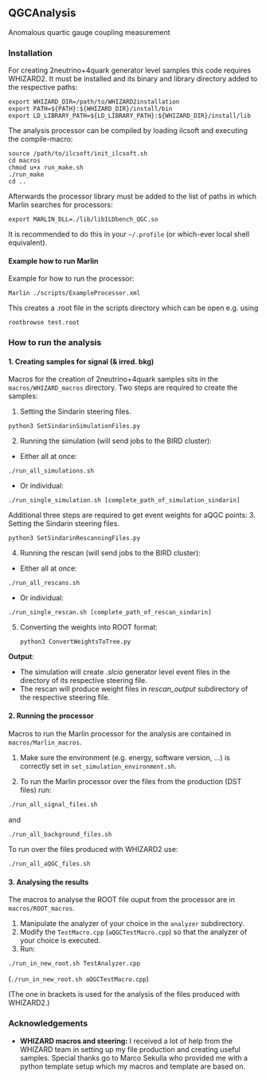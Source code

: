 ## QGCAnalysis

Anomalous quartic gauge coupling measurement

### Installation

<!-- Explain here:

- what are the package dependencies (iLCSoft, others ?)
- how to compile your package. Should normally be something like: -->

For creating 2neutrino+4quark generator level samples this code requires WHIZARD2.
It must be installed and its binary and library directory added to the respective paths:

```shell
export WHIZARD_DIR=/path/to/WHIZARD2installation
export PATH=${PATH}:${WHIZARD_DIR}/install/bin
export LD_LIBRARY_PATH=${LD_LIBRARY_PATH}:${WHIZARD_DIR}/install/lib
```

The analysis processor can be compiled by loading ilcsoft and executing the compile-macro: 

```shell
source /path/to/ilcsoft/init_ilcsoft.sh
cd macros
chmod u+x run_make.sh
./run_make
cd ..
```

Afterwards the processor library must be added to the list of paths in which Marlin searches for processors:

```shell
export MARLIN_DLL=./lib/libILDbench_QGC.so
```

It is recommended to do this in your ```~/.profile``` (or which-ever local shell equivalent).

#### Example how to run Marlin

Example for how to run the processor:

```shell
Marlin ./scripts/ExampleProcessor.xml
```

This creates a .root file in the scripts directory which can be open e.g. using

```shell
rootbrowse test.root
```

### How to run the analysis

<!-- Explain here:

- where to find data needed for your analysis or how to produce them
- how to run you analysis: 
   - Marlin processors to run ?
   - ROOT macros to run ?
   - Shell scripts ?
   - Run the analysis on grid if you provide scripts for that -->

#### 1. Creating samples for signal (& irred. bkg)

Macros for the creation of 2neutrino+4quark samples sits in the ```macros/WHIZARD_macros``` directory.
Two steps are required to create the samples:

1. Setting the Sindarin steering files.
```shell
python3 SetSindarinSimulationFiles.py
```
2. Running the simulation (will send jobs to the BIRD cluster):
  - Either all at once:
  ```shell
  ./run_all_simulations.sh
  ```
  - Or individual:
  ```shell
  ./run_single_simulation.sh [complete_path_of_simulation_sindarin]
  ```

Additional three steps are required to get event weights for aQGC points:
3. Setting the Sindarin steering files.
```shell
python3 SetSindarinRescanningFiles.py
```
4. Running the rescan (will send jobs to the BIRD cluster):
  - Either all at once:
  ```shell
  ./run_all_rescans.sh
  ```
  - Or individual:
  ```shell
  ./run_single_rescan.sh [complete_path_of_rescan_sindarin]
  ```
5. Converting the weights into ROOT format:
   ```shell
   python3 ConvertWeightsToTree.py
   ```
  
**Output**:
  - The simulation will create *.slcio* generator level event files in the directory of its respective steering file.
  - The rescan will produce weight files in *rescan_output* subdirectory of the respective steering file.

#### 2. Running the processor

Macros to run the Marlin processor for the analysis are contained in `macros/Marlin_macros`.

1. Make sure the environment (e.g. energy, software version, ...) is correctly set in `set_simulation_environment.sh`.

2. To run the Marlin processor over the files from the production (DST files) run:
  ```bash
  ./run_all_signal_files.sh
  ```
  and 
  ```bash
  ./run_all_background_files.sh
  ```
  To run over the files produced with WHIZARD2 use:
  ```bash
  ./run_all_aQGC_files.sh
  ```


#### 3. Analysing the results

The macros to analyse the ROOT file ouput from the processor are in `macros/ROOT_macros`.

1. Manipulate the analyzer of your choice in the `analyzer` subdirectory.
2. Modify the `TestMacro.cpp` (`aQGCTestMacro.cpp`) so that the analyzer of your choice is executed.
3. Run: 
  ```bash
  ./run_in_new_root.sh TestAnalyzer.cpp
  ```
  (`./run_in_new_root.sh aQGCTestMacro.cpp`)
  
(The one in brackets is used for the analysis of the files produced with WHIZARD2.)

### Acknowledgements

- **WHIZARD macros and steering:** I received a lot of help from the WHIZARD team in setting up my file production and creating useful samples. Special thanks go to Marco Sekulla who provided me with a python template setup which my macros and template are based on.





